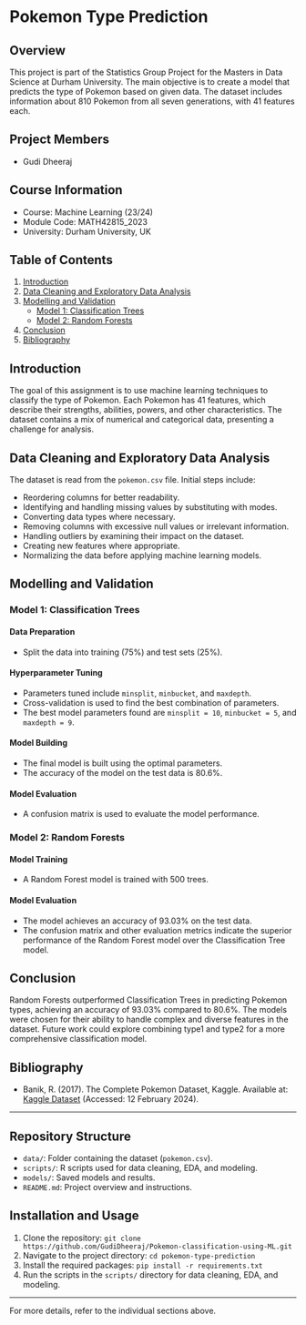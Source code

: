# Pokemon Type Prediction

## Overview
This project is part of the Statistics Group Project for the Masters in Data Science at Durham University. The main objective is to create a model that predicts the type of Pokemon based on given data. The dataset includes information about 810 Pokemon from all seven generations, with 41 features each.

## Project Members
- Gudi Dheeraj

## Course Information
- Course: Machine Learning (23/24)
- Module Code: MATH42815_2023
- University: Durham University, UK

## Table of Contents
1. [Introduction](#introduction)
2. [Data Cleaning and Exploratory Data Analysis](#data-cleaning-and-exploratory-data-analysis)
3. [Modelling and Validation](#modelling-and-validation)
    - [Model 1: Classification Trees](#model-1-classification-trees)
    - [Model 2: Random Forests](#model-2-random-forests)
4. [Conclusion](#conclusion)
5. [Bibliography](#bibliography)

## Introduction
The goal of this assignment is to use machine learning techniques to classify the type of Pokemon. Each Pokemon has 41 features, which describe their strengths, abilities, powers, and other characteristics. The dataset contains a mix of numerical and categorical data, presenting a challenge for analysis.

## Data Cleaning and Exploratory Data Analysis
The dataset is read from the `pokemon.csv` file. Initial steps include:
- Reordering columns for better readability.
- Identifying and handling missing values by substituting with modes.
- Converting data types where necessary.
- Removing columns with excessive null values or irrelevant information.
- Handling outliers by examining their impact on the dataset.
- Creating new features where appropriate.
- Normalizing the data before applying machine learning models.

## Modelling and Validation

### Model 1: Classification Trees
#### Data Preparation
- Split the data into training (75%) and test sets (25%).

#### Hyperparameter Tuning
- Parameters tuned include `minsplit`, `minbucket`, and `maxdepth`.
- Cross-validation is used to find the best combination of parameters.
- The best model parameters found are `minsplit = 10`, `minbucket = 5`, and `maxdepth = 9`.

#### Model Building
- The final model is built using the optimal parameters.
- The accuracy of the model on the test data is 80.6%.

#### Model Evaluation
- A confusion matrix is used to evaluate the model performance.

### Model 2: Random Forests
#### Model Training
- A Random Forest model is trained with 500 trees.

#### Model Evaluation
- The model achieves an accuracy of 93.03% on the test data.
- The confusion matrix and other evaluation metrics indicate the superior performance of the Random Forest model over the Classification Tree model.

## Conclusion
Random Forests outperformed Classification Trees in predicting Pokemon types, achieving an accuracy of 93.03% compared to 80.6%. The models were chosen for their ability to handle complex and diverse features in the dataset. Future work could explore combining type1 and type2 for a more comprehensive classification model.

## Bibliography
- Banik, R. (2017). The Complete Pokemon Dataset, Kaggle. Available at: [Kaggle Dataset](https://www.kaggle.com/datasets/rounakbanik/pokemon) (Accessed: 12 February 2024).

---

## Repository Structure
- `data/`: Folder containing the dataset (`pokemon.csv`).
- `scripts/`: R scripts used for data cleaning, EDA, and modeling.
- `models/`: Saved models and results.
- `README.md`: Project overview and instructions.

## Installation and Usage
1. Clone the repository: `git clone https://github.com/GudiDheeraj/Pokemon-classification-using-ML.git`
2. Navigate to the project directory: `cd pokemon-type-prediction`
3. Install the required packages: `pip install -r requirements.txt`
4. Run the scripts in the `scripts/` directory for data cleaning, EDA, and modeling.

---

For more details, refer to the individual sections above.
